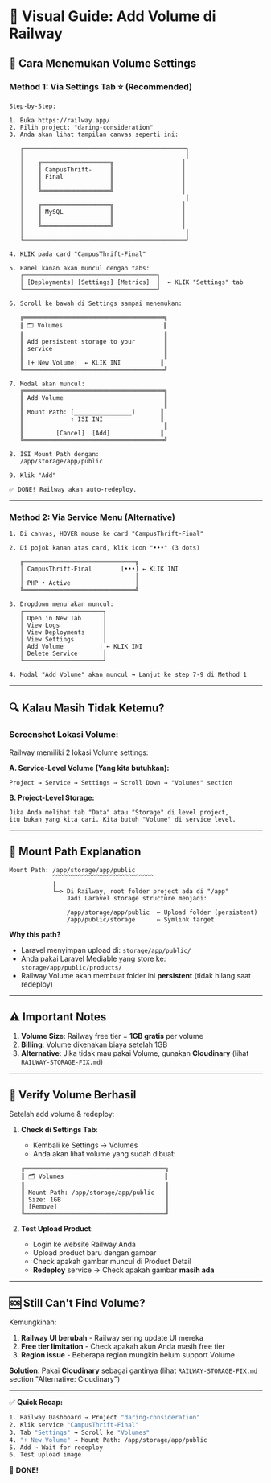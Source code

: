 # 📸 Visual Guide: Add Volume di Railway

## 🎯 **Cara Menemukan Volume Settings**

### **Method 1: Via Settings Tab** ⭐ (Recommended)

```
Step-by-Step:

1. Buka https://railway.app/
2. Pilih project: "daring-consideration"
3. Anda akan lihat tampilan canvas seperti ini:

   ┌─────────────────────────────────────────────┐
   │                                             │
   │    ╔═══════════════════╗                   │
   │    ║ CampusThrift-     ║                   │
   │    ║ Final             ║                   │
   │    ║                   ║                   │
   │    ╚═══════════════════╝                   │
   │                                             │
   │    ╔═══════════════════╗                   │
   │    ║ MySQL             ║                   │
   │    ║                   ║                   │
   │    ╚═══════════════════╝                   │
   │                                             │
   └─────────────────────────────────────────────┘

4. KLIK pada card "CampusThrift-Final"

5. Panel kanan akan muncul dengan tabs:
   ┌─────────────────────────────────────┐
   │ [Deployments] [Settings] [Metrics]  │  ← KLIK "Settings" tab
   └─────────────────────────────────────┘

6. Scroll ke bawah di Settings sampai menemukan:

   ╔═══════════════════════════════════════╗
   ║ 🗂️ Volumes                            ║
   ║                                       ║
   ║ Add persistent storage to your        ║
   ║ service                               ║
   ║                                       ║
   ║ [+ New Volume]  ← KLIK INI           ║
   ╚═══════════════════════════════════════╝

7. Modal akan muncul:
   ╔═══════════════════════════════════════╗
   ║ Add Volume                            ║
   ║                                       ║
   ║ Mount Path: [________________]       ║
   ║             ↑ ISI INI                ║
   ║                                       ║
   ║         [Cancel]  [Add]              ║
   ╚═══════════════════════════════════════╝

8. ISI Mount Path dengan:
   /app/storage/app/public

9. Klik "Add"

✅ DONE! Railway akan auto-redeploy.
```

---

### **Method 2: Via Service Menu** (Alternative)

```
1. Di canvas, HOVER mouse ke card "CampusThrift-Final"

2. Di pojok kanan atas card, klik icon "•••" (3 dots)

   ╔═══════════════════════════════╗
   │ CampusThrift-Final        [•••] ← KLIK INI
   │                               │
   │ PHP • Active                  │
   ╚═══════════════════════════════╝

3. Dropdown menu akan muncul:
   ┌──────────────────────┐
   │ Open in New Tab      │
   │ View Logs            │
   │ View Deployments     │
   │ View Settings        │
   │ Add Volume          │ ← KLIK INI
   │ Delete Service       │
   └──────────────────────┘

4. Modal "Add Volume" akan muncul → Lanjut ke step 7-9 di Method 1
```

---

## 🔍 **Kalau Masih Tidak Ketemu?**

### **Screenshot Lokasi Volume:**

Railway memiliki 2 lokasi Volume settings:

**A. Service-Level Volume (Yang kita butuhkan):**
```
Project → Service → Settings → Scroll Down → "Volumes" section
```

**B. Project-Level Storage:**
```
Jika Anda melihat tab "Data" atau "Storage" di level project,
itu bukan yang kita cari. Kita butuh "Volume" di service level.
```

---

## 📝 **Mount Path Explanation**

```
Mount Path: /app/storage/app/public
            ^^^^^^^^^^^^^^^^^^^^^^^^^^^^
            |
            └─> Di Railway, root folder project ada di "/app"
                Jadi Laravel storage structure menjadi:
                
                /app/storage/app/public  ← Upload folder (persistent)
                /app/public/storage      ← Symlink target
```

**Why this path?**
- Laravel menyimpan upload di: `storage/app/public/`
- Anda pakai Laravel Mediable yang store ke: `storage/app/public/products/`
- Railway Volume akan membuat folder ini **persistent** (tidak hilang saat redeploy)

---

## ⚠️ **Important Notes**

1. **Volume Size**: Railway free tier = **1GB gratis** per volume
2. **Billing**: Volume dikenakan biaya setelah 1GB
3. **Alternative**: Jika tidak mau pakai Volume, gunakan **Cloudinary** (lihat `RAILWAY-STORAGE-FIX.md`)

---

## 🧪 **Verify Volume Berhasil**

Setelah add volume & redeploy:

1. **Check di Settings Tab**:
   - Kembali ke Settings → Volumes
   - Anda akan lihat volume yang sudah dibuat:
   ```
   ╔═══════════════════════════════════════╗
   ║ 🗂️ Volumes                            ║
   ║                                       ║
   ║ Mount Path: /app/storage/app/public   ║
   ║ Size: 1GB                             ║
   ║ [Remove]                              ║
   ╚═══════════════════════════════════════╝
   ```

2. **Test Upload Product**:
   - Login ke website Railway Anda
   - Upload product baru dengan gambar
   - Check apakah gambar muncul di Product Detail
   - **Redeploy** service → Check apakah gambar **masih ada**

---

## 🆘 **Still Can't Find Volume?**

Kemungkinan:
1. **Railway UI berubah** - Railway sering update UI mereka
2. **Free tier limitation** - Check apakah akun Anda masih free tier
3. **Region issue** - Beberapa region mungkin belum support Volume

**Solution**: Pakai **Cloudinary** sebagai gantinya (lihat `RAILWAY-STORAGE-FIX.md` section "Alternative: Cloudinary")

---

✅ **Quick Recap:**

```bash
1. Railway Dashboard → Project "daring-consideration"
2. Klik service "CampusThrift-Final"
3. Tab "Settings" → Scroll ke "Volumes"
4. "+ New Volume" → Mount Path: /app/storage/app/public
5. Add → Wait for redeploy
6. Test upload image
```

🎉 **DONE!**

